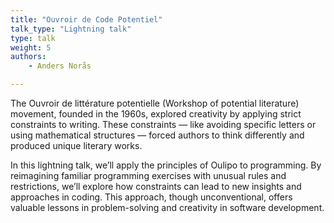 ```yaml
---
title: "Ouvroir de Code Potentiel"
talk_type: "Lightning talk"
type: talk
weight: 5
authors:
    - Anders Norås

---
```

The Ouvroir de littérature potentielle (Workshop of potential literature) movement, founded in the 1960s, explored creativity by applying strict constraints to writing. These constraints — like avoiding specific letters or using mathematical structures — forced authors to think differently and produced unique literary works. 

In this lightning talk, we’ll apply the principles of Oulipo to programming. By reimagining familiar programming exercises with unusual rules and restrictions, we’ll explore how constraints can lead to new insights and approaches in coding. This approach, though unconventional, offers valuable lessons in problem-solving and creativity in software development.
